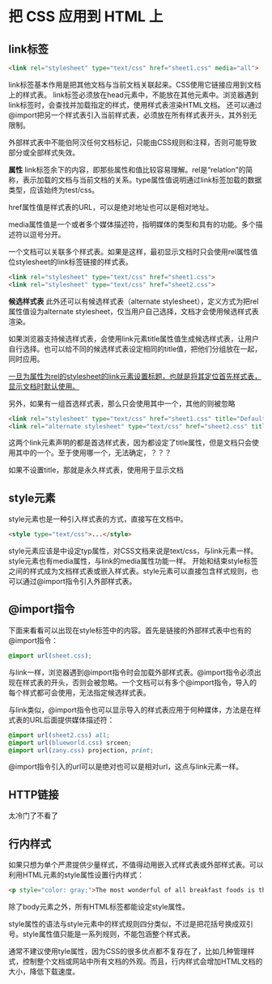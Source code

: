 # 把 CSS 应用到 HTML 上

## link标签

```HTML
<link rel="stylesheet" type="text/css" href="sheet1.css" media="all">
```

link标签基本作用是把其他文档与当前文档关联起来。CSS使用它链接应用到文档上的样式表。
link标签必须放在head元素中，不能放在其他元素中。浏览器遇到link标签时，会查找并加载指定的样式，使用样式表渲染HTML文档。
还可以通过@import把另一个样式表引入当前样式表，必须放在所有样式表开头，其外别无限制。

外部样式表中不能伯阿汉任何文档标记，只能由CSS规则和注释，否则可能导致部分或全部样式失效。

**属性**
link标签余下的内容，即那些属性和值比较容易理解。rel是“relation”的简称，表示加载的文档与当前文档的关系。type属性值说明通过link标签加载的数据类型，应该始终为test/css。

href属性值是样式表的URL，可以是绝对地址也可以是相对地址。

media属性值是一个或者多个媒体描述符，指明媒体的类型和具有的功能。多个描述符以逗号分开。

一个文档可以关联多个样式表。如果是这样，最初显示文档时只会使用rel属性值位stylesheet的link标签链接的样式表。

```HTML
<link rel="stylesheet" type="text/css" href="sheet1.css">
<link rel="stylesheet" type="text/css" href="sheet2.css">
```

**候选样式表**
此外还可以有候选样式表（alternate stylesheet），定义方式为把rel属性值设为alternate stylesheet，仅当用户自己选择，文档才会使用候选样式表渲染。

如果浏览器支持候选样式表，会使用link元素title属性值生成候选样式表，让用户自行选择。也可以给不同的候选样式表设定相同的title值，把他们分组放在一起，同时应用。

<u>一旦为属性为rel的stylesheet的link元素设置标题，也就是将其定位首先样式表，显示文档时默认使用。</u>

另外，如果有一组首选样式表，那么只会使用其中一个，其他的则被忽略

```HTML
<link rel="stylesheet" type="text/css" href="sheet1.css" title="Default Layout">
<link rel="alternate stylesheet" type="text/css" href="sheet2.css" title="Big Text">
```

这两个link元素声明的都是首选样式表，因为都设定了title属性，但是文档只会使用其中的一个。至于使用哪一个，无法确定，？？？

如果不设置title，那就是永久样式表，使用用于显示文档

## style元素

style元素也是一种引入样式表的方式，直接写在文档中。

```HTML
<style type="text/css">...</style>
```

style元素应该是中设定typ属性，对CSS文档来说是text/css，与link元素一样。style元素也有media属性，与link的media属性功能一样。
开始和结束style标签之间的样式成为文档样式表或嵌入样式表。style元素可以直接包含样式规则，也可以通过@import指令引入外部样式表。

## @import指令

下面来看看可以出现在style标签中的内容。首先是链接的外部样式表中也有的@import指令：

```CSS
@import url(sheet.css);
```

与link一样，浏览器遇到@import指令时会加载外部样式表。@import指令必须出现在样式表的开头，否则会被忽略。一个文档可以有多个@import指令，导入的每个样式都可会使用，无法指定候选样式表。

与link类似，@import指令也可以显示导入的样式表应用于何种媒体，方法是在样式表的URL后面提供媒体描述符：

```CSS
@import url(sheet2.css) all;
@import url(blueworld.css) srceen;
@import url(zany.css) projection, print;
```

@import指令引入的url可以是绝对也可以是相对url，这点与link元素一样。

## HTTP链接

太冷门了不看了

## 行内样式

如果只想为单个严肃提供少量样式，不值得动用嵌入式样式表或外部样式表。可以利用HTML元素的style属性设置行内样式：

```HTML
<p style="color: gray;">The most wonderful of all breakfast foods is the waffle</p>
```

除了body元素之外，所有HTML标签都能设定style属性。

style属性的语法与style元素中的样式规则四分类似，不过是把花括号换成双引号。style属性值只能是一系列规则，不能包涵整个样式表。

通常不建议使用tyle属性，因为CSS的很多优点都不复存在了，比如几种管理样式，控制整个文档或网站中所有文档的外观。而且，行内样式会增加HTML文档的大小，降低下载速度。
